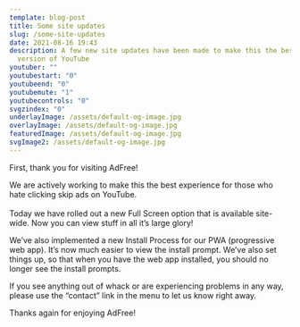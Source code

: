 ```yaml
---
template: blog-post
title: Some site updates
slug: /some-site-updates
date: 2021-08-16 19:43
description: A few new site updates have been made to make this the best Ad Free
  version of YouTube
youtuber: ""
youtubestart: "0"
youtubeend: "0"
youtubemute: "1"
youtubecontrols: "0"
svgzindex: "0"
underlayImage: /assets/default-og-image.jpg
overlayImage: /assets/default-og-image.jpg
featuredImage: /assets/default-og-image.jpg
svgImage2: /assets/default-og-image.jpg
---
```

First, thank you for visiting AdFree! 

We are actively working to make this the best experience for those who hate clicking skip ads on YouTube. \
\
Today we have rolled out a new Full Screen option that is available site-wide. Now you can view stuff in all it’s large glory!

We’ve also implemented a new Install Process for our PWA (progressive web app). It’s now much easier to view the install prompt. We’ve also set things up, so that when you have the web app installed, you should no longer see the install prompts.

If you see anything out of whack or are experiencing problems in any way, please use the “contact” link in the menu to let us know right away.



Thanks again for enjoying AdFree!  


<!--
NfEdtor4cis

/assets/randpaul-sucks.svg
/assets/default-og-image.jpg
/assets/cuomotouchy-story.jpg
 const Url = <iframe title="AdFree YouTube" id="youtube" className="video" width="100%" height="350" frameBorder="0" playsInline src="https://www.youtube.com/embed/" + frontmatter.youtuber + "?controls=" + frontmatter.youtubecontrols + "&amp;showinfo=0&amp;rel=0&amp;autoplay=1&amp;start=" + frontmatter.youtubestart + "&amp;end=" + frontmatter.youtubeend + "&amp;loop=1&amp;mute=" + frontmatter.youtubemute + "&amp;playsinline=1&amp;playlist=" + frontmatter.youtuber + "/>" ? frontmatter.featuredImage2.relativePath : "" -->